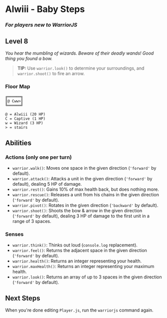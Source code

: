 # Alwiii - Baby Steps

### _For players new to WarriorJS_

## Level 8

_You hear the mumbling of wizards. Beware of their deadly wands! Good thing you found a bow._

> **TIP:** Use `warrior.look()` to determine your surroundings, and `warrior.shoot()` to fire an arrow.

### Floor Map

```
╔══════╗
║@ Cww>║
╚══════╝

@ = Alwiii (20 HP)
C = Captive (1 HP)
w = Wizard (3 HP)
> = stairs
```

## Abilities

### Actions (only one per turn)

- `warrior.walk()`: Moves one space in the given direction (`'forward'` by default).
- `warrior.attack()`: Attacks a unit in the given direction (`'forward'` by default), dealing 5 HP of damage.
- `warrior.rest()`: Gains 10% of max health back, but does nothing more.
- `warrior.rescue()`: Releases a unit from his chains in the given direction (`'forward'` by default).
- `warrior.pivot()`: Rotates in the given direction (`'backward'` by default).
- `warrior.shoot()`: Shoots the bow & arrow in the given direction (`'forward'` by default), dealing 3 HP of damage to the first unit in a range of 3 spaces.

### Senses

- `warrior.think()`: Thinks out loud (`console.log` replacement).
- `warrior.feel()`: Returns the adjacent space in the given direction (`'forward'` by default).
- `warrior.health()`: Returns an integer representing your health.
- `warrior.maxHealth()`: Returns an integer representing your maximum health.
- `warrior.look()`: Returns an array of up to 3 spaces in the given direction (`'forward'` by default).

## Next Steps

When you're done editing `Player.js`, run the `warriorjs` command again.

